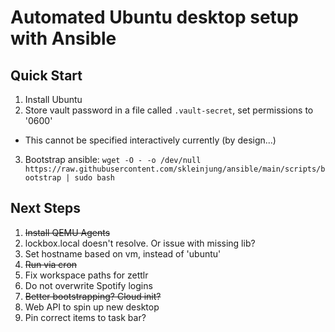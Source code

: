 # Automated Ubuntu desktop setup with Ansible

## Quick Start

1. Install Ubuntu
2. Store vault password in a file called `.vault-secret`, set permissions to '0600'
  - This cannot be specified interactively currently (by design...)
3. Bootstrap ansible: `wget -O - -o /dev/null https://raw.githubusercontent.com/skleinjung/ansible/main/scripts/bootstrap | sudo bash`

## Next Steps

1. ~~Install QEMU Agents~~
2. lockbox.local doesn't resolve. Or issue with missing lib?
3. Set hostname based on vm, instead of 'ubuntu'
3. ~~Run via cron~~
4. Fix workspace paths for zettlr
5. Do not overwrite Spotify logins
6. ~~Better bootstrapping? Cloud init?~~
7. Web API to spin up new desktop
7. Pin correct items to task bar?
